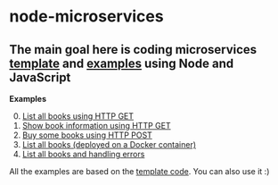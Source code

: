 # node-microservices
The main goal here is coding microservices [template](./00-template) and [examples](./01-examples) using Node and JavaScript
---

**Examples**

0. [List all books using HTTP GET](./01-examples/00-using-get)
1. [Show book information using HTTP GET](./01-examples/01-using-get-with-params)
2. [Buy some books using HTTP POST](./01-examples/02-using-post-with-params) 
3. [List all books (deployed on a Docker container)](./01-examples/03-using-get-and-docker)
4. [List all books and handling errors](./01-examples/04-get-and-exception-handling)

All the examples are based on the [template code](./00-template). You can also use it :)

